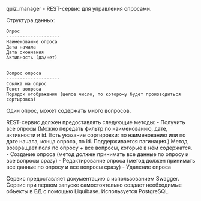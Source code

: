 quiz_manager - REST-сервис для управления опросами.

Структура данных:
    
    Опрос
    --------------------
    Наименование опроса
    Дата начала
    Дата окончания
    Активность (да/нет)


    Вопрос опроса
    --------------------
    Ссылка на опрос
    Текст вопроса
    Порядок отображения (целое число, по которому будет производиться сортировка)

Один опрос, может содержать много вопросов.

REST-сервис должен предоставлять следующие методы:
    - Получить все опросы (Можно передать фильтр по наименованию, дате, активности и id. 
    Есть указание сортировки: по наименованию или по дате начала, конца опроса, по id. Поддерживается пагинация.)
    Метод возвращает поля по опросу + все вопросы, которые в нём содержатся.
    - Создание опроса (метод должен принимать все данные по опросу и все вопросы сразу)
    - Редактирование опроса (метод должен принимать все данные по опросу и все вопросы сразу)
    - Удаление опроса

Сервис предоставляет документацию с использованием Swagger.
Сервис при первом запуске самостоятельно создает необходимые объекты в БД с помощью Liquibase.
Используется PostgreSQL.
